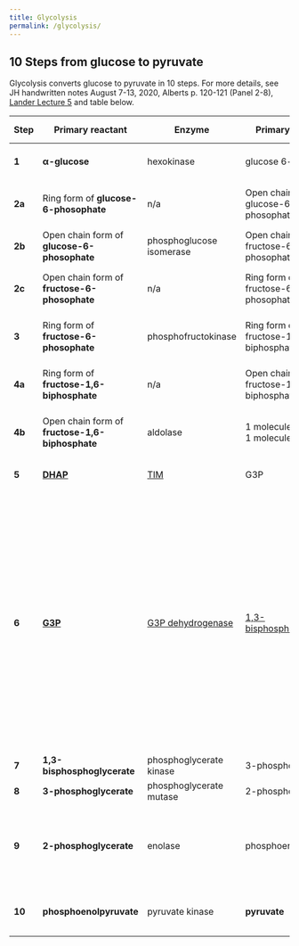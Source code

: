 ```yaml
---
title: Glycolysis
permalink: /glycolysis/
---
```


## 10 Steps from glucose to pyruvate

Glycolysis converts glucose to pyruvate in 10 steps. For more details, see JH handwritten notes August 7-13, 2020,  Alberts p. 120-121 (Panel 2-8), [Lander Lecture 5](/index) and table below.


| Step   | Primary reactant                                | Enzyme                   | Primary Product                             | Other reactants                | Other products                                                 | Comments                                                                                                                                                                                                                                                                                                                                                              |
|--------|-------------------------------------------------|--------------------------|---------------------------------------------|--------------------------------|----------------------------------------------------------------|-----------------------------------------------------------------------------------------------------------------------------------------------------------------------------------------------------------------------------------------------------------------------------------------------------------------------------------------------------------------------|
| **1**  | **&#945;-glucose**                              | hexokinase               | glucose 6-phosphate                         | ATP                            | ADP; H<sup>+</sup>                                             | Phosphorylate glucose, consuming ATP #1                                                                                                                                                                                                                                                                                                                               |
| **2a** | Ring form of **glucose-6-phosophate**           | n/a                      | Open chain form of glucose-6-phosophate     |                                |                                                                | Equilibrium between different isomers of glucose 6-phosphate                                                                                                                                                                                                                                                                                                          |
| **2b** | Open chain form of **glucose-6-phosophate**     | phosphoglucose isomerase | Open chain form of fructose-6-phosophate    |                                |                                                                |                                                                                                                                                                                                                                                                                                                                                                       |
| **2c** | Open chain form of **fructose-6-phosophate**    | n/a                      | Ring form of fructose-6-phosophate          |                                |                                                                | Equilibrium between different isomers of fructose-6-phosphate                                                                                                                                                                                                                                                                                                         |
| **3**  | Ring form of **fructose-6-phosophate**          | phosphofructokinase      | Ring form of fructose-1,6-biphosphate                    | ATP                            | ADP; H<sup>+</sup>                                             | Phosphorylate carbon 1 of fructose, consuming ATP #2                                                                                                                                                                                                                                                                                                                  |
| **4a** | Ring form of **fructose-1,6-biphosphate**       | n/a                      | Open chain form of fructose-1,6-biphosphate |                                |                                                                | Equilibrium between different isomers of fructose-1,6-biphosphate                                                                                                                                                                                                                                                                                                     |
| **4b** | Open chain form of **fructose-1,6-biphosphate** | aldolase                 | 1 molecule of DHAP; 1 molecule of G3P       |                                |                                                                | G3P skips to step 6; DHAP goes sequentially to step 5                                                                                                                                                                                                                                                                                                                 |
| **5**  | **[DHAP](https://en.wikipedia.org/wiki/Dihydroxyacetone_phosphate)**                                        | [TIM](https://en.wikipedia.org/wiki/Triosephosphate_isomerase)                      | G3P                                         |                                |                                                                | This new 2nd molecule of G3P goes to step 6                                                                                                                                                                                                                                                                                                                           |
| **6**  | **[G3P](https://en.wikipedia.org/wiki/Glyceraldehyde_3-phosphate)**                                         | [G3P dehydrogenase](https://en.wikipedia.org/wiki/Glyceraldehyde_3-phosphate_dehydrogenase)        | [1,3-bisphosphoglycerate](https://en.wikipedia.org/wiki/1,3-Bisphosphoglyceric_acid)                      | NAD<sup>+</sup>; P<sub>i</sub> | NADH; extra H<sup>-</sup> see Alberts p. 82 for NAD reduction | 2 molecules of G3P produce 2 molecules of 1,3-biphosphoglycerate. There are now a total of 4 phosphate groups available across both molecules of 1,3-biphosphoglycerate. *See Alberts p. 92 for more details on Step 6*<br><br>Step 7 will strip off the  carbon 1's phosphate group to create 2 new ATP. Step 10 will remove phosphate group from carbon 3 to create the final 2 ATPs.  |
| **7**  | **1,3-bisphosphoglycerate**                      | phosphoglycerate kinase  | 3-phosphoglycerate                          | ADP                            | ATP                                                            | 2 ATP created here                                                                                                                                                                                                                                                                                                                                                    |
| **8**  | **3-phosphoglycerate**                          | phosphoglycerate mutase  | 2-phosphoglycerate                          |                                |                                                                |                                                                                                                                                                                                                                                                                                                                                                       |
| **9**  | **2-phosphoglycerate**                          | enolase                  | phosphoenolpyruvate                         |                                | H<sub>2</sub>O                                                 | Remove H<sub>2</sub>O to create a double bond between carbons 1 and 2 and a high-energy enol phosphate linkage to carbon 2                                                                                                                                                                                                                                            |
| **10** | **phosphoenolpyruvate**                         | pyruvate kinase          | **pyruvate**                                | ADP; H<sup>+</sup>             | ATP                                                            | Two molecules of pyruvate created along with 2 ATP created here                                                                                                                                                                                                                                                                                                       |


